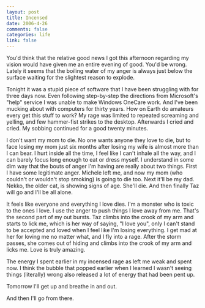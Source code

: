 ```yaml
--- 
layout: post
title: Incensed
date: 2006-4-26
comments: false
categories: life
link: false
---
```

You'd think that the relative good news I got this afternoon regarding my vision would have given me an entire evening of good. You'd be wrong. Lately it seems that the boiling water of my anger is always just below the surface waiting for the slightest reason to explode.

Tonight it was a stupid piece of software that I have been struggling with for three days now. Even following step-by-step the directions from Microsoft's "help" service I was unable to make Windows OneCare work. And I've been mucking about with computers for thirty years. How on Earth do amateurs every get this stuff to work? My rage was limited to repeated screaming and yelling, and few hammer-fist strikes to the desktop. Afterwards I cried and cried. My sobbing continued for a good twenty minutes.

I don't want my mom to die. No one wants anyone they love to die, but to face losing my mom just six months after losing my wife is almost more than I can bear. I hurt inside all the time, I feel like I can't inhale all the way, and I can barely focus long enough to eat or dress myself. I understand in some dim way that the bouts of anger I'm having are really about two things. First I have some legitimate anger. Michele left me, and now my mom (who couldn't or wouldn't stop smoking) is going to die too. Next it'll be my dad. Nekko, the older cat, is showing signs of age. She'll die. And then finally Taz will go and I'll be all alone.

It feels like everyone and everything I love dies. I'm a monster who is toxic to the ones I love. I use the anger to push things I love away from me. That's the second part of my out bursts. Taz climbs into the crook of my arm and starts to lick me, which is her way of saying, "I love you", only I can't stand to be accepted and loved when I feel like I'm losing everything. I get mad at her for loving me no matter what, and I fly into a rage. After the storm passes, she comes out of hiding and climbs into the crook of my arm and licks me.  Love is truly amazing.

The energy I spent earlier in my incensed rage as left me weak and spent now. I think the bubble that popped earlier when I learned I wasn't seeing things (literally) wrong also released a lot of energy that had been pent up.

Tomorrow I'll get up and breathe in and out.

And then I'll go from there.
